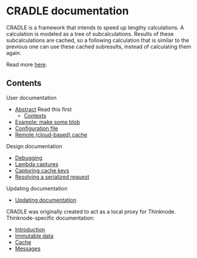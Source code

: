 # CRADLE documentation

CRADLE is a framework that intends to speed up lengthy calculations.
A calculation is modeled as a tree of subcalculations. Results of these subcalculations
are cached, so a following calculation that is similar to the previous one can use
these cached subresults, instead of calculating them again.

Read more [here](abstract.md).

## Contents
User documentation
* [Abstract](abstract.md) Read this first
  * [Contexts](context.md)
* [Example: make some blob](make_some_blob.md)
* [Configuration file](config_template.toml)
* [Remote (cloud-based) cache](remote_cache.md)

Design documentation
* [Debugging](debugging.md)
* [Lambda captures](lambda_captures.md)
* [Capturing cache keys](capturing_cache_keys.md)
* [Resolving a serialized request](seri_resolver.md)

Updating documentation
* [Updating documentation](update_docs.md)

CRADLE was originally created to act as a local proxy for Thinknode.
Thinknode-specific documentation:
* [Introduction](thinknode_intro.md)
* [Immutable data](thinknode_data.md)
* [Cache](thinknode_cache.md)
* [Messages](thinknode_msg_overview.md)
